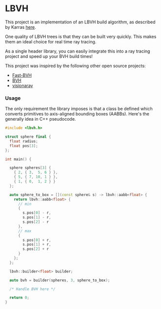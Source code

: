 LBVH
====

This project is an implementation of an LBVH build algorithm,
as described by Karras [here](https://devblogs.nvidia.com/wp-content/uploads/2012/11/karras2012hpg_paper.pdf).

One quality of LBVH trees is that they can be built very quickly.
This makes them an ideal choice for real time ray tracing.

As a single header library, you can easily integrate this into a ray tracing project and speed up your BVH build times!

This project was inspired by the following other open source projects:

 - [Fast-BVH](https://github.com/brandonpelfrey/Fast-BVH)
 - [BVH](https://github.com/madmann91/bvh)
 - [visionaray](https://github.com/szellmann/visionaray)

### Usage

The only requirement the library imposes is that a class be defined which converts primitives to axis-aligned bounding boxes (AABBs). Here's the generally idea in C++ pseudocode.

```cxx
#include <lbvh.h>

struct sphere final {
  float radius;
  float pos[3];
};

int main() {

  sphere spheres[3] {
    { 2, { 3,  5, 6 } },
    { 5, { 7, 10, 1 } },
    { 1, { 0,  1, 2 } }
  };

  auto sphere_to_box = [](const sphere& s) -> lbvh::aabb<float> {
    return lbvh::aabb<float> {
      // min
      {
        s.pos[0] - r,
        s.pos[1] - r,
        s.pos[2] - r
      },
      // max
      {
        s.pos[0] + r,
        s.pos[1] + r,
        s.pos[2] + r
      }
    };
  };

  lbvh::builder<float> builder;

  auto bvh = builder(spheres, 3, sphere_to_box);

  /* Handle BVH here */

  return 0;
}
```
